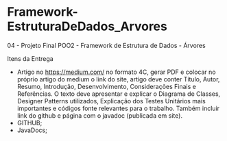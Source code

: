 # Framework-EstruturaDeDados_Arvores
04 - Projeto Final POO2 - Framework de Estrutura de Dados - Árvores


Itens da Entrega
- Artigo no https://medium.com/ no formato 4C, gerar PDF e colocar no próprio artigo do medium o link do site, artigo deve conter Título, Autor, Resumo, Introdução, Desenvolvimento, Considerações Finais e Referências. O texto deve apresentar e explicar o Diagrama de Classes, Designer Patterns utilizados, Explicação dos Testes Unitários mais importantes e códigos fonte relevantes para o trabalho. Também incluir link do github e página com o javadoc (publicada em site).
- GITHUB;
- JavaDocs;
